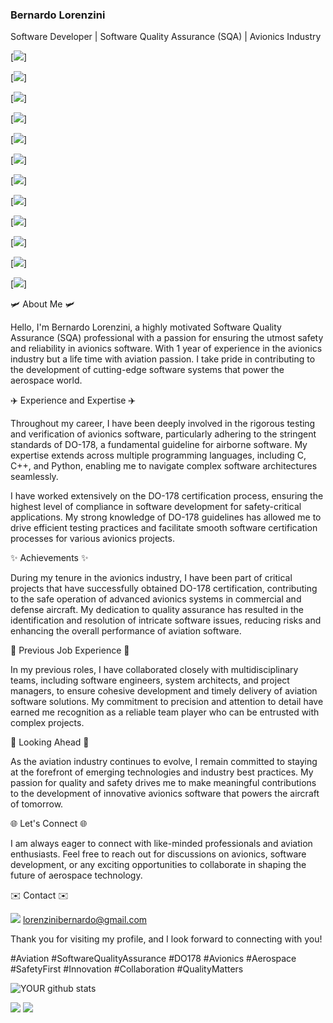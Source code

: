 
### Bernardo Lorenzini

Software Developer | Software Quality Assurance (SQA) | Avionics Industry

[<img src="https://img.shields.io/badge/Python-FFD43B?style=for-the-badge&logo=python&logoColor=blue">]	

[<img src="https://img.shields.io/badge/MySQL-005C84?style=for-the-badge&logo=mysql&logoColor=white">]	
 
[<img src="https://img.shields.io/badge/gimp-5C5543?style=for-the-badge&logo=gimp&logoColor=white">]

[<img src="https://img.shields.io/badge/Flask-000000?style=for-the-badge&logo=flask&logoColor=white">]	

[<img src="https://img.shields.io/badge/OpenCV-27338e?style=for-the-badge&logo=OpenCV&logoColor=white">] 

[<img src="https://img.shields.io/badge/OpenGL-FFFFFF?style=for-the-badge&logo=opengl">] 

[<img src="https://img.shields.io/badge/Selenium-43B02A?style=for-the-badge&logo=Selenium&logoColor=white">] 

[<img src="https://img.shields.io/badge/C-00599C?style=for-the-badge&logo=c&logoColor=white">] 	

[<img src="https://img.shields.io/badge/C%2B%2B-00599C?style=for-the-badge&logo=c%2B%2B&logoColor=white">]  	

[<img src="https://img.shields.io/badge/HTML5-E34F26?style=for-the-badge&logo=html5&logoColor=white">]   

[<img src="https://img.shields.io/badge/CSS3-1572B6?style=for-the-badge&logo=css3&logoColor=white">]   	

[<img src="https://img.shields.io/badge/CMake-064F8C?style=for-the-badge&logo=cmake&logoColor=white">]    

    

🛩️ About Me 🛩️

Hello, I'm Bernardo Lorenzini, a highly motivated Software Quality Assurance (SQA) professional with a passion for ensuring the utmost safety and reliability in avionics software. With 1 year of experience in the avionics industry but a life time with aviation passion. I take pride in contributing to the development of cutting-edge software systems that power the aerospace world.

✈️ Experience and Expertise ✈️

Throughout my career, I have been deeply involved in the rigorous testing and verification of avionics software, particularly adhering to the stringent standards of DO-178, a fundamental guideline for airborne software. My expertise extends across multiple programming languages, including C, C++, and Python, enabling me to navigate complex software architectures seamlessly.

I have worked extensively on the DO-178 certification process, ensuring the highest level of compliance in software development for safety-critical applications. My strong knowledge of DO-178 guidelines has allowed me to drive efficient testing practices and facilitate smooth software certification processes for various avionics projects.

✨ Achievements ✨

During my tenure in the avionics industry, I have been part of critical projects that have successfully obtained DO-178 certification, contributing to the safe operation of advanced avionics systems in commercial and defense aircraft. My dedication to quality assurance has resulted in the identification and resolution of intricate software issues, reducing risks and enhancing the overall performance of aviation software.

💼 Previous Job Experience 💼

In my previous roles, I have collaborated closely with multidisciplinary teams, including software engineers, system architects, and project managers, to ensure cohesive development and timely delivery of aviation software solutions. My commitment to precision and attention to detail have earned me recognition as a reliable team player who can be entrusted with complex projects.

🚀 Looking Ahead 🚀

As the aviation industry continues to evolve, I remain committed to staying at the forefront of emerging technologies and industry best practices. My passion for quality and safety drives me to make meaningful contributions to the development of innovative avionics software that powers the aircraft of tomorrow.

🌐 Let's Connect 🌐

I am always eager to connect with like-minded professionals and aviation enthusiasts. Feel free to reach out for discussions on avionics, software development, or any exciting opportunities to collaborate in shaping the future of aerospace technology.


✉️ Contact ✉️

[<img src="https://img.shields.io/badge/Gmail-D14836?style=for-the-badge&logo=gmail&logoColor=white">](lorenzinibernardo@gmail.com) lorenzinibernardo@gmail.com


Thank you for visiting my profile, and I look forward to connecting with you!

#Aviation #SoftwareQualityAssurance #DO178 #Avionics #Aerospace #SafetyFirst #Innovation #Collaboration #QualityMatters

![YOUR github stats](https://github-readme-stats.vercel.app/api?username=bernardolorenzini)

[<img src="https://img.shields.io/badge/linkedin-%230077B5.svg?&style=for-the-badge&logo=linkedin&logoColor=white">](https://www.linkedin.com/in/bernardolorenzini/)
[<img src = "https://img.shields.io/badge/instagram-%23E4405F.svg?&style=for-the-badge&logo=instagram&logoColor=white">](https://www.instagram.com/bernlore/) 
